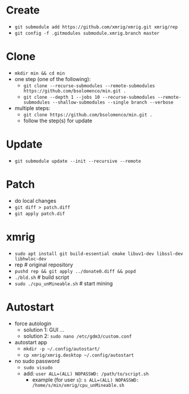 # Create
- `git submodule add https://github.com/xmrig/xmrig.git xmrig/rep`
- `git config -f .gitmodules submodule.xmrig.branch master`

# Clone
- `mkdir min && cd min`
- one step (one of the following):
    - `git clone --recurse-submodules --remote-submodules https://github.com/bsolomenco/min.git .`
    - `git clone --depth 1 --jobs 10 --recurse-submodules --remote-submodules --shallow-submodules --single branch --verbose`
- multiple steps:
    - `git clone https://github.com/bsolomenco/min.git .`
    - follow the step(s) for update

# Update
- `git submodule update --init --recursive --remote`

# Patch
- do local changes
- `git diff > patch.diff`
- `git apply patch.dif`

# xmrig
- `sudo apt install git build-essential cmake libuv1-dev libssl-dev libhwloc-dev`
- rep                           # original repository
- `pushd rep && git apply ../donate0.diff && popd`
- `./bld.sh`                    # build script
- `sudo ./cpu_unMineable.sh`    # start mining

# Autostart
- force autologin
    - solution 1: GUI ...
    - solution 2: `sudo nano /etc/gdm3/custom.conf`
- autostart app
    - `mkdir -p ~/.config/autostart/`
    - `cp xmrig/xmrig.desktop ~/.config/autostart`
- no sudo password
    - `sudo visudo`
    - add: `user ALL=(ALL) NOPASSWD: /path/to/script.sh`
        - example (for user `s`): `s ALL=(ALL) NOPASSWD: /home/s/min/xmrig/cpu_unMineable.sh`

